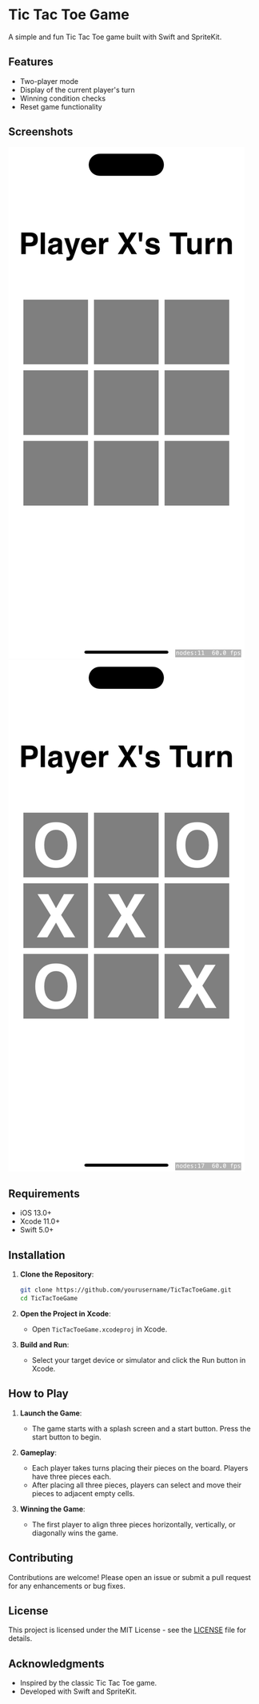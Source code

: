 # Tic Tac Toe Game

A simple and fun Tic Tac Toe game built with Swift and SpriteKit.

## Features

- Two-player mode
- Display of the current player's turn
- Winning condition checks
- Reset game functionality

## Screenshots

![Screenshot](SimulatorScreenshot1)
![Screenshot](SimulatorScreenshot2)

## Requirements

- iOS 13.0+
- Xcode 11.0+
- Swift 5.0+

## Installation

1. **Clone the Repository**:
    ```sh
    git clone https://github.com/yourusername/TicTacToeGame.git
    cd TicTacToeGame
    ```

2. **Open the Project in Xcode**:
    - Open `TicTacToeGame.xcodeproj` in Xcode.

3. **Build and Run**:
    - Select your target device or simulator and click the Run button in Xcode.

## How to Play

1. **Launch the Game**:
    - The game starts with a splash screen and a start button. Press the start button to begin.

2. **Gameplay**:
    - Each player takes turns placing their pieces on the board. Players have three pieces each.
    - After placing all three pieces, players can select and move their pieces to adjacent empty cells.

3. **Winning the Game**:
    - The first player to align three pieces horizontally, vertically, or diagonally wins the game.

## Contributing

Contributions are welcome! Please open an issue or submit a pull request for any enhancements or bug fixes.

## License

This project is licensed under the MIT License - see the [LICENSE](LICENSE) file for details.

## Acknowledgments

- Inspired by the classic Tic Tac Toe game.
- Developed with Swift and SpriteKit.
